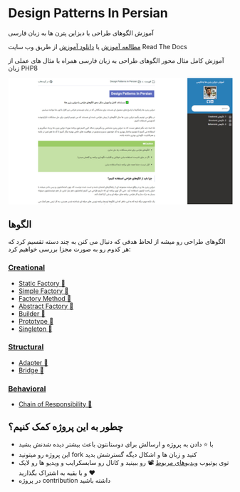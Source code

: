 # Design Patterns In Persian

آموزش الگوهای طراحی یا دیزاین پترن ها به زبان فارسی

[مطالعه آموزش](https://design-patterns-in-persian.readthedocs.io/en/latest/) یا [دانلود آموزش](https://readthedocs.org/projects/design-patterns-in-persian/downloads/) از طریق وب سایت Read The Docs

آموزش کامل مثال محور الگوهای طراحی به زبان فارسی همراه با مثال های عملی از زبان PHP8

![](docs.jpg)

## الگوها

الگوهای طراحی رو میشه از لحاظ هدفی که دنبال می کنن به چند دسته تقسیم کرد که هر کدوم رو به صورت مجزا بررسی خواهیم کرد:

### [Creational](https://design-patterns-in-persian.readthedocs.io/en/latest/Creational/README.html)

* [Static Factory 📑](https://design-patterns-in-persian.readthedocs.io/en/latest/Creational/StaticFactory/README.html)
* [Simple Factory 📑](https://design-patterns-in-persian.readthedocs.io/en/latest/Creational/SimpleFactory/README.html)
* [Factory Method 📑](https://design-patterns-in-persian.readthedocs.io/en/latest/Creational/FactoryMethod/README.html)
* [Abstract Factory 📑](https://design-patterns-in-persian.readthedocs.io/en/latest/Creational/AbstractFactory/README.html)
* [Builder 📑](https://design-patterns-in-persian.readthedocs.io/en/latest/Creational/Builder/README.html)
* [Prototype 📑](https://design-patterns-in-persian.readthedocs.io/en/latest/Creational/Prototype/README.html)
* [Singleton 📑](https://design-patterns-in-persian.readthedocs.io/en/latest/Creational/Singleton/README.html)

### [Structural](https://design-patterns-in-persian.readthedocs.io/en/latest/Structural/README.html)

* [Adapter 📑](https://design-patterns-in-persian.readthedocs.io/en/latest/Structural/Adapter/README.html)
* [Bridge 📑](https://design-patterns-in-persian.readthedocs.io/en/latest/Structural/Bridge/README.html)

### [Behavioral](https://design-patterns-in-persian.readthedocs.io/en/latest/Behavioral/README.html)

* [Chain of Responsibility 📑](https://design-patterns-in-persian.readthedocs.io/en/latest/Behavioral/ChainOfResponsibility/README.html)

## چطور به این پروژه کمک کنیم؟ 

- با ⭐ دادن به پروژه و ارسالش برای دوستانتون باعث بیشتر دیده شدنش بشید
- این پروژه رو میتونید fork کنید و زبان ها و اشکال دیگه گسترشش بدید
- توی یوتیوب [ویدیوهای مربوط](https://www.youtube.com/playlist?list=PLwQhn2KOvsfVku8Dh8adeQj6s1qNIk42v) 📽 رو ببینید 
  و کانال رو سابسکرایب و ویدیو ها رو لایک ♥ و با بقیه به اشتراک بگذارید
- در پروژه contribution داشته باشید
